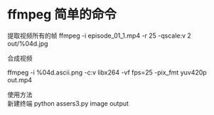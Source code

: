 # ffmpeg 简单的命令
提取视频所有的帧
ffmpeg -i episode_01_1.mp4 -r 25 -qscale:v 2 out/%04d.jpg

合成视频
<!-- ffmpeg -i %04d.png -c:v libX264 -vf fps=25 -pix_fmt yuv420p out.mp4

ffmpeg -i %04d.ascii.png -c:v libx264 -vf fps=25 -pix_fmt yuv420p out.mp4 -->

ffmpeg -i %04d.ascii.png -c:v libx264 -vf fps=25 -pix_fmt yuv420p out.mp4


使用方法  
新建终端
python assers3.py image output




